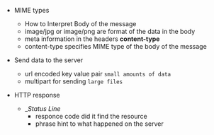 * MIME types
	- How to Interpret Body of the message
	- image/jpg or image/png are format of the data in the body
	- meta information in the headers __content-type__
	- content-type specifies MIME type of the body of the message

* Send data to the server
	- url encoded key value pair `small amounts of data`
	- multipart for sending `large files`

* HTTP response
	- __Status Line_
		- responce code did it find the resource
		- phrase hint to what happened on the server


